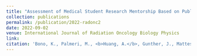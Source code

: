 ```yaml
---
title: "Assessment of Medical Student Research Mentorship Based on Publications in ASTRO Journals."
collection: publications
permalink: /publication/2022-radonc2
date: 2022-09-02
venue: International Journal of Radiation Oncology Biology Physics
link: 
citation: 'Bono, K., Palmeri, M., <b>Huang, A.</b>, Gunther, J., Mattes, M. (2022). Assessment of Medical Student Research Mentorship Based on Publications in ASTRO Journals. <i>International Journal of Radiation Oncology Biology Physics.</i> (accepted abstract)'
---
```

